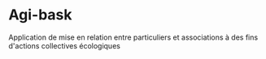 # Agi-bask
Application de mise en relation entre particuliers et associations à des fins d'actions collectives écologiques

